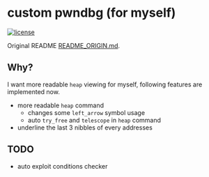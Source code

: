 # custom pwndbg (for myself)

[![license](https://img.shields.io/github/license/mashape/apistatus.svg?maxAge=2592000)](https://choosealicense.com/licenses/mit/)


Original README [README_ORIGIN.md](README_ORIGIN.md).

## Why?
I want more readable `heap` viewing for myself, following features are implemented now.  
- more readable `heap` command  
   - changes some `left_arrow` symbol usage  
   - auto `try_free` and `telescope` in `heap` command  
- underline the last 3 nibbles of every addresses  

## TODO

- auto exploit conditions checker  

